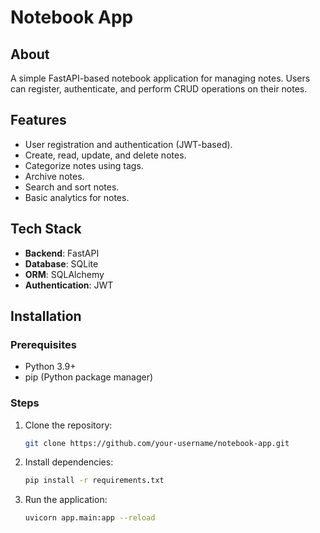# Notebook App

## About
A simple FastAPI-based notebook application for managing notes. Users can register, authenticate, and perform CRUD operations on their notes.

## Features
- User registration and authentication (JWT-based).
- Create, read, update, and delete notes.
- Categorize notes using tags.
- Archive notes.
- Search and sort notes.
- Basic analytics for notes.

## Tech Stack
- **Backend**: FastAPI
- **Database**: SQLite
- **ORM**: SQLAlchemy
- **Authentication**: JWT

## Installation

### Prerequisites
- Python 3.9+
- pip (Python package manager)

### Steps
1. Clone the repository:
   ```bash
   git clone https://github.com/your-username/notebook-app.git
   ```
2. Install dependencies:
   ```bash
   pip install -r requirements.txt
   ```
3. Run the application:
   ```bash
   uvicorn app.main:app --reload
   ```
